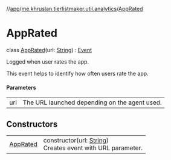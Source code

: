//[app](../../../index.md)/[me.khruslan.tierlistmaker.util.analytics](../index.md)/[AppRated](index.md)

# AppRated

class [AppRated](index.md)(url: [String](https://kotlinlang.org/api/latest/jvm/stdlib/kotlin/-string/index.html)) : [Event](../-event/index.md)

Logged when user rates the app.

This event helps to identify how often users rate the app.

#### Parameters

| | |
|---|---|
| url | The URL launched depending on the agent used. |

## Constructors

| | |
|---|---|
| [AppRated](-app-rated.md) | constructor(url: [String](https://kotlinlang.org/api/latest/jvm/stdlib/kotlin/-string/index.html))<br>Creates event with URL parameter. |
